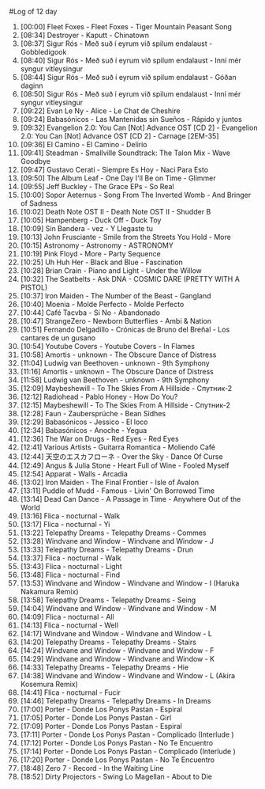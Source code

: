 #Log of 12 day

1. [00:00] Fleet Foxes - Fleet Foxes - Tiger Mountain Peasant Song
1. [08:34] Destroyer - Kaputt - Chinatown
1. [08:37] Sigur Rós - Með suð í eyrum við spilum endalaust - Gobbledigook
1. [08:40] Sigur Rós - Með suð í eyrum við spilum endalaust - Inní mér syngur vitleysingur
1. [08:44] Sigur Rós - Með suð í eyrum við spilum endalaust - Góðan daginn
1. [08:50] Sigur Rós - Með suð í eyrum við spilum endalaust - Inní mér syngur vitleysingur
1. [09:22] Evan Le Ny - Alice - Le Chat de Cheshire
1. [09:24] Babasónicos - Las Mantenidas sin Sueños - Rápido y juntos
1. [09:32] Evangelion 2.0: You Can [Not] Advance OST [CD 2] - Evangelion 2.0: You Can [Not] Advance OST [CD 2] - Carnage [2EM-35]
1. [09:36] El Camino - El Camino - Delirio
1. [09:41] Steadman - Smallville Soundtrack: The Talon Mix - Wave Goodbye
1. [09:47] Gustavo Cerati - Siempre Es Hoy - Naci Para Esto
1. [09:50] The Album Leaf - One Day I'll Be on Time - Glimmer
1. [09:55] Jeff Buckley - The Grace EPs - So Real
1. [10:00] Sopor Aeternus - Song From The Inverted Womb - And Bringer of Sadness
1. [10:02] Death Note OST II - Death Note OST II - Shudder B
1. [10:05] Hampenberg - Duck Off - Duck Toy
1. [10:09] Sin Bandera - vez - Y Llegaste tu
1. [10:13] John Frusciante - Smile from the Streets You Hold - More
1. [10:15] Astronomy - Astronomy - ASTRONOMY
1. [10:19] Pink Floyd - More - Party Sequence
1. [10:25] Uh Huh Her - Black and Blue - Fascination
1. [10:28] Brian Crain - Piano and Light - Under the Willow
1. [10:32] The Seatbelts - Ask DNA - COSMIC DARE (PRETTY WITH A PISTOL)
1. [10:37] Iron Maiden - The Number of the Beast - Gangland
1. [10:40] Moenia - Molde Perfecto - Molde Perfecto
1. [10:44] Café Tacvba - Si No - Abandonado
1. [10:47] StrangeZero - Newborn Butterflies - Ambi & Nation
1. [10:51] Fernando Delgadillo - Crónicas de Bruno del Breñal - Los cantares de un gusano
1. [10:54] Youtube Covers - Youtube Covers - In Flames
1. [10:58] Amortis - unknown - The Obscure Dance of Distress
1. [11:04] Ludwig van Beethoven - unknown - 9th Symphony
1. [11:16] Amortis - unknown - The Obscure Dance of Distress
1. [11:58] Ludwig van Beethoven - unknown - 9th Symphony
1. [12:09] Maybeshewill - To The Skies From A Hillside - Спутник-2
1. [12:12] Radiohead - Pablo Honey - How Do You?
1. [12:15] Maybeshewill - To The Skies From A Hillside - Спутник-2
1. [12:28] Faun - Zaubersprüche - Bean Sidhes
1. [12:29] Babasónicos - Jessico - El loco
1. [12:34] Babasónicos - Anoche - Yegua
1. [12:36] The War on Drugs - Red Eyes - Red Eyes
1. [12:41] Various Artists - Guitarra Romantica - Moliendo Café
1. [12:44] 天空のエスカフローネ - Over the Sky - Dance Of Curse
1. [12:49] Angus & Julia Stone - Heart Full of Wine - Fooled Myself
1. [12:54] Apparat - Walls - Arcadia
1. [13:02] Iron Maiden - The Final Frontier - Isle of Avalon
1. [13:11] Puddle of Mudd - Famous - Livin' On Borrowed Time
1. [13:14] Dead Can Dance - A Passage in Time - Anywhere Out of the World
1. [13:16] Flica - nocturnal - Walk
1. [13:17] Flica - nocturnal - Yi
1. [13:22] Telepathy Dreams - Telepathy Dreams - Commes
1. [13:28] Windvane and Window - Windvane and Window - J
1. [13:33] Telepathy Dreams - Telepathy Dreams - Drun
1. [13:37] Flica - nocturnal - Walk
1. [13:43] Flica - nocturnal - Light
1. [13:48] Flica - nocturnal - Find
1. [13:53] Windvane and Window - Windvane and Window - I (Haruka Nakamura Remix)
1. [13:58] Telepathy Dreams - Telepathy Dreams - Seing
1. [14:04] Windvane and Window - Windvane and Window - M
1. [14:09] Flica - nocturnal - All
1. [14:13] Flica - nocturnal - Well
1. [14:17] Windvane and Window - Windvane and Window - L
1. [14:20] Telepathy Dreams - Telepathy Dreams - Stairs
1. [14:24] Windvane and Window - Windvane and Window - F
1. [14:29] Windvane and Window - Windvane and Window - K
1. [14:33] Telepathy Dreams - Telepathy Dreams - Hie
1. [14:38] Windvane and Window - Windvane and Window - L (Akira Kosemura Remix)
1. [14:41] Flica - nocturnal - Fucir
1. [14:46] Telepathy Dreams - Telepathy Dreams - In Dreams
1. [17:00] Porter - Donde Los Ponys Pastan - Espiral
1. [17:05] Porter - Donde Los Ponys Pastan - Girl
1. [17:09] Porter - Donde Los Ponys Pastan - Espiral
1. [17:11] Porter - Donde Los Ponys Pastan - Complicado (Interlude )
1. [17:12] Porter - Donde Los Ponys Pastan - No Te Encuentro
1. [17:14] Porter - Donde Los Ponys Pastan - Complicado (Interlude )
1. [17:20] Porter - Donde Los Ponys Pastan - No Te Encuentro
1. [18:48] Zero 7 - Record - In the Waiting Line
1. [18:52] Dirty Projectors - Swing Lo Magellan - About to Die
